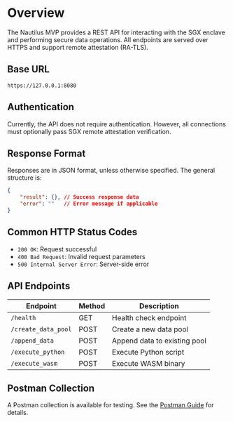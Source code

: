 # **Overview**

The Nautilus MVP provides a REST API for interacting with the SGX enclave and performing secure data operations. All endpoints are served over HTTPS and support remote attestation (RA-TLS).

## Base URL

```
https://127.0.0.1:8080
```

## Authentication
Currently, the API does not require authentication. However, all connections must optionally pass SGX remote attestation verification.

## Response Format

Responses are in JSON format, unless otherwise specified. The general structure is:

```json
{
    "result": {}, // Success response data
    "error": ""   // Error message if applicable
}
```

## Common HTTP Status Codes

* `200 OK`: Request successful
* `400 Bad Request`: Invalid request parameters
* `500 Internal Server Error`: Server-side error

## API Endpoints

| Endpoint         | Method | Description                |
|------------------|--------|----------------------------|
| `/health`        | GET    | Health check endpoint      |
| `/create_data_pool` | POST   | Create a new data pool     |
| `/append_data`   | POST   | Append data to existing pool |
| `/execute_python`| POST   | Execute Python script      |
| `/execute_wasm`  | POST   | Execute WASM binary        |

## Postman Collection

A Postman collection is available for testing. See the [Postman Guide](postman-collection/usage-guide.md) for details.